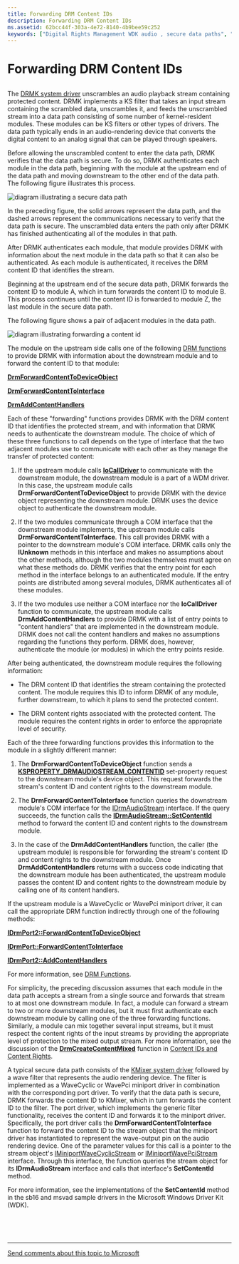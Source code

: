 ```yaml
---
title: Forwarding DRM Content IDs
description: Forwarding DRM Content IDs
ms.assetid: 62bcc44f-303a-4e72-8140-4b9bee59c252
keywords: ["Digital Rights Management WDK audio , secure data paths", "DRM WDK audio , secure data paths", "content IDs WDK audio", "identifiers WDK audio", "forwarding content IDs", "unscrambling content WDK audio", "Digital Rights Management WDK audio , content IDs", "DRM WDK audio , content IDs", "converting digital to analog", "authenticating DRM content IDs WDK audio"]
---
```


# Forwarding DRM Content IDs


## <span id="forwarding_drm_content_ids"></span><span id="FORWARDING_DRM_CONTENT_IDS"></span>


The [DRMK system driver](kernel-mode-wdm-audio-components.md#drmk_system_driver) unscrambles an audio playback stream containing protected content. DRMK implements a KS filter that takes an input stream containing the scrambled data, unscrambles it, and feeds the unscrambled stream into a data path consisting of some number of kernel-resident modules. These modules can be KS filters or other types of drivers. The data path typically ends in an audio-rendering device that converts the digital content to an analog signal that can be played through speakers.

Before allowing the unscrambled content to enter the data path, DRMK verifies that the data path is secure. To do so, DRMK authenticates each module in the data path, beginning with the module at the upstream end of the data path and moving downstream to the other end of the data path. The following figure illustrates this process.

![diagram illustrating a secure data path](images/securepath.png)

In the preceding figure, the solid arrows represent the data path, and the dashed arrows represent the communications necessary to verify that the data path is secure. The unscrambled data enters the path only after DRMK has finished authenticating all of the modules in that path.

After DRMK authenticates each module, that module provides DRMK with information about the next module in the data path so that it can also be authenticated. As each module is authenticated, it receives the DRM content ID that identifies the stream.

Beginning at the upstream end of the secure data path, DRMK forwards the content ID to module A, which in turn forwards the content ID to module B. This process continues until the content ID is forwarded to module Z, the last module in the secure data path.

The following figure shows a pair of adjacent modules in the data path.

![diagram illustrating forwarding a content id](images/forwardid.png)

The module on the upstream side calls one of the following [DRM functions](https://msdn.microsoft.com/library/windows/hardware/ff536356) to provide DRMK with information about the downstream module and to forward the content ID to that module:

[**DrmForwardContentToDeviceObject**](https://msdn.microsoft.com/library/windows/hardware/ff536351)

[**DrmForwardContentToInterface**](https://msdn.microsoft.com/library/windows/hardware/ff536353)

[**DrmAddContentHandlers**](https://msdn.microsoft.com/library/windows/hardware/ff536347)

Each of these "forwarding" functions provides DRMK with the DRM content ID that identifies the protected stream, and with information that DRMK needs to authenticate the downstream module. The choice of which of these three functions to call depends on the type of interface that the two adjacent modules use to communicate with each other as they manage the transfer of protected content:

1.  If the upstream module calls [**IoCallDriver**](https://msdn.microsoft.com/library/windows/hardware/ff548336) to communicate with the downstream module, the downstream module is a part of a WDM driver. In this case, the upstream module calls **DrmForwardContentToDeviceObject** to provide DRMK with the device object representing the downstream module. DRMK uses the device object to authenticate the downstream module.

2.  If the two modules communicate through a COM interface that the downstream module implements, the upstream module calls **DrmForwardContentToInterface**. This call provides DRMK with a pointer to the downstream module's COM interface. DRMK calls only the **IUnknown** methods in this interface and makes no assumptions about the other methods, although the two modules themselves must agree on what these methods do. DRMK verifies that the entry point for each method in the interface belongs to an authenticated module. If the entry points are distributed among several modules, DRMK authenticates all of these modules.

3.  If the two modules use neither a COM interface nor the **IoCallDriver** function to communicate, the upstream module calls **DrmAddContentHandlers** to provide DRMK with a list of entry points to "content handlers" that are implemented in the downstream module. DRMK does not call the content handlers and makes no assumptions regarding the functions they perform. DRMK does, however, authenticate the module (or modules) in which the entry points reside.

After being authenticated, the downstream module requires the following information:

-   The DRM content ID that identifies the stream containing the protected content. The module requires this ID to inform DRMK of any module, further downstream, to which it plans to send the protected content.

-   The DRM content rights associated with the protected content. The module requires the content rights in order to enforce the appropriate level of security.

Each of the three forwarding functions provides this information to the module in a slightly different manner:

1.  The **DrmForwardContentToDeviceObject** function sends a [**KSPROPERTY\_DRMAUDIOSTREAM\_CONTENTID**](https://msdn.microsoft.com/library/windows/hardware/ff537351) set-property request to the downstream module's device object. This request forwards the stream's content ID and content rights to the downstream module.

2.  The **DrmForwardContentToInterface** function queries the downstream module's COM interface for the [IDrmAudioStream](https://msdn.microsoft.com/library/windows/hardware/ff536568) interface. If the query succeeds, the function calls the [**IDrmAudioStream::SetContentId**](https://msdn.microsoft.com/library/windows/hardware/ff536570) method to forward the content ID and content rights to the downstream module.

3.  In the case of the **DrmAddContentHandlers** function, the caller (the upstream module) is responsible for forwarding the stream's content ID and content rights to the downstream module. Once **DrmAddContentHandlers** returns with a success code indicating that the downstream module has been authenticated, the upstream module passes the content ID and content rights to the downstream module by calling one of its content handlers.

If the upstream module is a WaveCyclic or WavePci miniport driver, it can call the appropriate DRM function indirectly through one of the following methods:

[**IDrmPort2::ForwardContentToDeviceObject**](https://msdn.microsoft.com/library/windows/hardware/ff536579)

[**IDrmPort::ForwardContentToInterface**](https://msdn.microsoft.com/library/windows/hardware/ff536586)

[**IDrmPort2::AddContentHandlers**](https://msdn.microsoft.com/library/windows/hardware/ff536575)

For more information, see [DRM Functions](https://msdn.microsoft.com/library/windows/hardware/ff536356).

For simplicity, the preceding discussion assumes that each module in the data path accepts a stream from a single source and forwards that stream to at most one downstream module. In fact, a module can forward a stream to two or more downstream modules, but it must first authenticate each downstream module by calling one of the three forwarding functions. Similarly, a module can mix together several input streams, but it must respect the content rights of the input streams by providing the appropriate level of protection to the mixed output stream. For more information, see the discussion of the [**DrmCreateContentMixed**](https://msdn.microsoft.com/library/windows/hardware/ff536348) function in [Content IDs and Content Rights](content-ids-and-content-rights.md).

A typical secure data path consists of the [KMixer system driver](kernel-mode-wdm-audio-components.md#kmixer_system_driver) followed by a wave filter that represents the audio rendering device. The filter is implemented as a WaveCyclic or WavePci miniport driver in combination with the corresponding port driver. To verify that the data path is secure, DRMK forwards the content ID to KMixer, which in turn forwards the content ID to the filter. The port driver, which implements the generic filter functionality, receives the content ID and forwards it to the miniport driver. Specifically, the port driver calls the **DrmForwardContentToInterface** function to forward the content ID to the stream object that the miniport driver has instantiated to represent the wave-output pin on the audio rendering device. One of the parameter values for this call is a pointer to the stream object's [IMiniportWaveCyclicStream](https://msdn.microsoft.com/library/windows/hardware/ff536715) or [IMiniportWavePciStream](https://msdn.microsoft.com/library/windows/hardware/ff536725) interface. Through this interface, the function queries the stream object for its **IDrmAudioStream** interface and calls that interface's **SetContentId** method.

For more information, see the implementations of the **SetContentId** method in the sb16 and msvad sample drivers in the Microsoft Windows Driver Kit (WDK).

 

 


--------------------
[Send comments about this topic to Microsoft](mailto:wsddocfb@microsoft.com?subject=Documentation%20feedback%20[audio\audio]:%20Forwarding%20DRM%20Content%20IDs%20%20RELEASE:%20%287/18/2016%29&body=%0A%0APRIVACY%20STATEMENT%0A%0AWe%20use%20your%20feedback%20to%20improve%20the%20documentation.%20We%20don't%20use%20your%20email%20address%20for%20any%20other%20purpose,%20and%20we'll%20remove%20your%20email%20address%20from%20our%20system%20after%20the%20issue%20that%20you're%20reporting%20is%20fixed.%20While%20we're%20working%20to%20fix%20this%20issue,%20we%20might%20send%20you%20an%20email%20message%20to%20ask%20for%20more%20info.%20Later,%20we%20might%20also%20send%20you%20an%20email%20message%20to%20let%20you%20know%20that%20we've%20addressed%20your%20feedback.%0A%0AFor%20more%20info%20about%20Microsoft's%20privacy%20policy,%20see%20http://privacy.microsoft.com/default.aspx. "Send comments about this topic to Microsoft")


